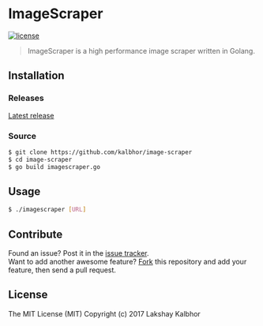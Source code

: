 # ImageScraper

[![license](https://img.shields.io/github/license/mashape/apistatus.svg?style=flat-square)](LICENSE)


> ImageScraper is a high performance image scraper written in Golang.


## Installation

### Releases
[Latest release](https://github.com/kalbhor/Image-Scraper/releases)

### Source
```sh
$ git clone https://github.com/kalbhor/image-scraper
$ cd image-scraper
$ go build imagescraper.go
```


## Usage

```sh
$ ./imagescraper [URL]
```


## Contribute

Found an issue? Post it in the [issue tracker](https://github.com/kalbhor/Image-Scraper/issues). <br> 
Want to add another awesome feature? [Fork](https://github.com/kalbhor/Image-Scraper/fork) this repository and add your feature, then send a pull request.


## License
The MIT License (MIT)
Copyright (c) 2017 Lakshay Kalbhor

